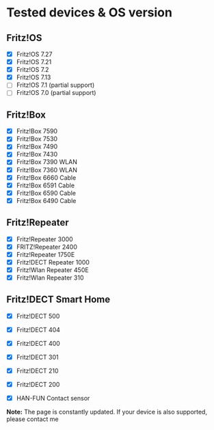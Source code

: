 # Tested devices & OS version

## Fritz!OS
- [x] Fritz!OS 7.27
- [x] Fritz!OS 7.21
- [x] Fritz!OS 7.2
- [x] Fritz!OS 7.13
- [ ] Fritz!OS 7.1 (partial support)
- [ ] Fritz!OS 7.0 (partial support)

## Fritz!Box
- [x] Fritz!Box 7590
- [x] Fritz!Box 7530
- [x] Fritz!Box 7490
- [x] Fritz!Box 7430
- [x] Fritz!Box 7390 WLAN
- [x] Fritz!Box 7360 WLAN
- [x] Fritz!Box 6660 Cable
- [x] Fritz!Box 6591 Cable
- [x] Fritz!Box 6590 Cable
- [x] Fritz!Box 6490 Cable

## Fritz!Repeater
- [x] Fritz!Repeater 3000
- [x] FRITZ!Repeater 2400
- [x] Fritz!Repeater 1750E
- [x] Fritz!DECT Repeater 1000
- [x] Fritz!Wlan Repeater 450E
- [x] Fritz!Wlan Repeater 310

## Fritz!DECT Smart Home
- [x] Fritz!DECT 500
- [x] Fritz!DECT 404
- [x] Fritz!DECT 400
- [x] Fritz!DECT 301
- [x] Fritz!DECT 210
- [x] Fritz!DECT 200
- [x] HAN-FUN Contact sensor



**Note:** The page is constantly updated. If your device is also supported, please contact me
